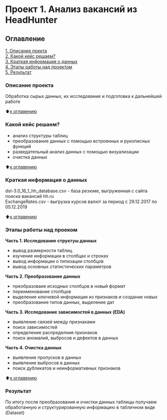 # Проект 1. Анализ вакансий из HeadHunter

## Оглавление
[1. Описание пректа](https://github.com/Yurov89/My_Project/tree/main/PROJECT-1#Описание-проекта)  
[2. Какой кейс решаем?](https://github.com/Yurov89/My_Project/tree/main/PROJECT-1#Какой-кейс-решаем)  
[3. Краткая информация о данных](https://github.com/Yurov89/My_Project/tree/main/PROJECT-1#Краткая-информация-о-данных)  
[4. Этапы работы над проектом](https://github.com/Yurov89/My_Project/tree/main/PROJECT-1#Этапы-работы-над-проектом)  
[5. Результат](https://github.com/Yurov89/My_Project/tree/main/PROJECT-1#Результат)  

### Описание проекта
Обработка сырых данных, их исследование и подготовка к дальнейшей работе

:arrow_up:[к оглавению](https://github.com/Yurov89/My_Project/tree/main/PROJECT-1#Оглавление)


### Какой кейс решаем?
- анализ структуры таблиц
- преобразование данных с помощью встроенных и рукописных функций
- разведательный анализ данных с помощью визуализации
- очистка данных

:arrow_up:[к оглавению](https://github.com/Yurov89/My_Project/tree/main/PROJECT-1#Оглавление)


### Краткая информация о данных
dst-3.0_16_1_hh_database.csv - база резюме, выгруженная с сайта поиска вакансий hh.ru  
ExchangeRates.csv - выгрузка курсов валют за период с 29.12.2017 по 05.12.2019

:arrow_up:[к оглавению](https://github.com/Yurov89/My_Project/tree/main/PROJECT-1#Оглавление)


### Этапы работы над проеком
**Часть 1. Исследование структуы данных**
- вывод размерности таблиц
- изучение информации в столбцах и строках
- вывод информации о типизации столбцов
- вывод основных статистических параметров  

**Часть 2. Преобразование данных**
- преобразоваие исходных столбцов в новый формат
- переименование столбцов
- выделение ключевой информации из признаков и создание новых
- преобразование типов данных, выделение дат  

**Часть 3. Исследование зависимостей в данных (EDA)**
- выявление связей между признаками
- поиск зависимостей
- определение распределния признаков
- поиск аномалий, выбросов и дефектов в данных  

**Часть 4. Очистка данных**
- выявление пропусков в данных
- выявление выбросов в данных
- поиск дубликатов и неинформативных признаков

:arrow_up:[к оглавению](https://github.com/Yurov89/My_Project/tree/main/PROJECT-1#Оглавление)


### Результат
По итогу после преобразования и очистки данных таблицы получаем обработанную и структурированную информацию в табличном виде (Dataset)